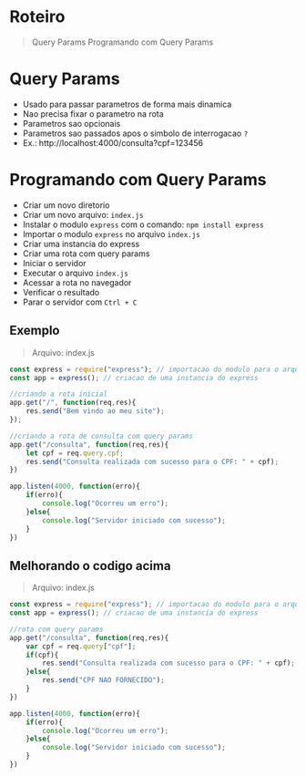 # Roteiro
> Query Params
> Programando com Query Params


# Query Params
- Usado para passar parametros de forma mais dinamica
- Nao precisa fixar o parametro na rota
- Parametros sao opcionais
- Parametros sao passados apos o simbolo de interrogacao `?`
- Ex.: http://localhost:4000/consulta?cpf=123456
  
# Programando com Query Params
- Criar um novo diretorio
-  Criar um novo arquivo: `index.js`
-  Instalar o modulo `express` com o comando: `npm install express`
-  Importar o modulo `express` no arquivo `index.js`
-  Criar uma instancia do express
-  Criar uma rota com query params
-  Iniciar o servidor
-  Executar o arquivo `index.js`
-  Acessar a rota no navegador
-  Verificar o resultado
-  Parar o servidor com `Ctrl + C`

## Exemplo
> Arquivo: index.js
```javascript
const express = require("express"); // importacao do modulo para o arquivo
const app = express(); // criacao de uma instancia do express

//criando a rota inicial
app.get("/", function(req,res){
    res.send("Bem vindo ao meu site");
});

//criando a rota de consulta com query params
app.get("/consulta", function(req,res){
    let cpf = req.query.cpf;
    res.send("Consulta realizada com sucesso para o CPF: " + cpf);
})

app.listen(4000, function(erro){
    if(erro){
        console.log("Ocorreu um erro");
    }else{
        console.log("Servidor iniciado com sucesso");
    }
})
```

## Melhorando o codigo acima
> Arquivo: index.js
```javascript
const express = require("express"); // importacao do modulo para o arquivo
const app = express(); // criacao de uma instancia do express

//rota com query params
app.get("/consulta", function(req,res){
    var cpf = req.query["cpf"];
    if(cpf){
        res.send("Consulta realizada com sucesso para o CPF: " + cpf);
    }else{
        res.send("CPF NAO FORNECIDO");
    }
})

app.listen(4000, function(erro){
    if(erro){
        console.log("Ocorreu um erro");
    }else{
        console.log("Servidor iniciado com sucesso");
    }
})
```